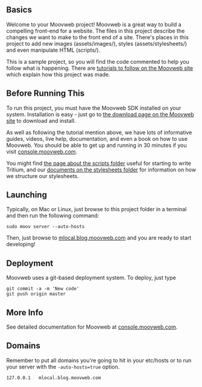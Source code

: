 ## Basics

Welcome to your Moovweb project! Moovweb is a great way to build a compelling front-end for a website. The files in this project describe the changes we want to make to the front end of a site. There's places in this project to add new images (assets/images/), styles (assets/stylesheets/) and even manipulate HTML (scripts/).

This is a sample project, so you will find the code commented to help you follow what is happening. There are [tutorials to follow on the Moovweb site](https://console.moovweb.com/learn/tutorials/simple_site/start) which explain how this project was made.

## Before Running This

To run this project, you must have the Moovweb SDK installed on your system. Installation is easy - just go to [the download page on the Moovweb site](http://console.moovweb.com/download) to download and install.

As well as following the tutorial mention above, we have lots of informative guides, videos, live help, documentation, and even a book on how to use Moovweb. You should be able to get up and running in 30 minutes if you visit [console.moovweb.com](http://console.moovweb.com).

You might find [the page about the scripts folder](http://console.moovweb.com/learn/reference/configuration/pages) useful for starting to write Tritium, and our [documents on the stylesheets folder](http://console.moovweb.com/learn/reference/configuration/stylesheet) for information on how we structure our stylesheets.

## Launching

Typically, on Mac or Linux, just browse to this project folder in a terminal and then run the following command:

    sudo moov server --auto-hosts

Then, just browse to [mlocal.blog.moovweb.com](http://mlocal.blog.moovweb.com) and you are ready to start developing!

## Deployment

Moovweb uses a git-based deployment system. To deploy, just type

    git commit -a -m 'New code'
    git push origin master

## More Info

See detailed documentation for Moovweb at [console.moovweb.com](http://console.moovweb.com).

## Domains
Remember to put all domains you're going to hit in your etc/hosts or to run your server with the `-auto-hosts=true` option.


    127.0.0.1   mlocal.blog.moovweb.com
